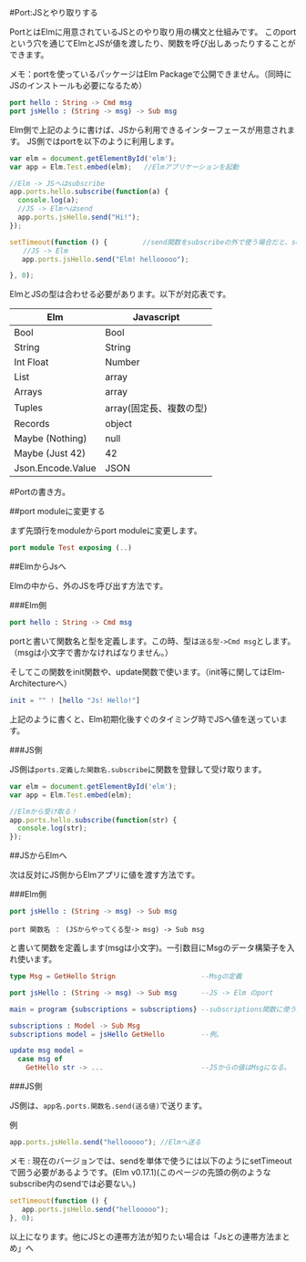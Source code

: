 #Port:JSとやり取りする

PortとはElmに用意されているJSとのやり取り用の構文と仕組みです。
このportという穴を通じてElmとJSが値を渡したり、関数を呼び出しあったりすることができます。

メモ：portを使っているパッケージはElm Packageで公開できません。（同時にJSのインストールも必要になるため）

```elm
port hello : String -> Cmd msg
port jsHello : (String -> msg) -> Sub msg
```

Elm側で上記のように書けば、JSから利用できるインターフェースが用意されます。
JS側ではportを以下のように利用します。

```js
var elm = document.getElementById('elm');
var app = Elm.Test.embed(elm);   //Elmアプリケーションを起動

//Elm -> JSへはsubscribe
app.ports.hello.subscribe(function(a) {
  console.log(a);
  //JS -> Elmへはsend
  app.ports.jsHello.send("Hi!");
});

setTimeout(function () {  　　　　//send関数をsubscribeの外で使う場合だと、setTimeoutで囲う必要がある。次のバージョンで直ります。
　　//JS -> Elm
   app.ports.jsHello.send("Elm! hellooooo");

}, 0);

```

ElmとJSの型は合わせる必要があります。以下が対応表です。

| Elm | Javascript |
|------------|-----|
|Bool  | Bool |
|String | String |
| Int Float | Number |
| List | array |
| Arrays | array |
| Tuples | array(固定長、複数の型)
| Records | object|
| Maybe (Nothing) | null|
| Maybe (Just 42) |  42 |
| Json.Encode.Value | JSON |





#Portの書き方。

##port moduleに変更する

まず先頭行をmoduleからport moduleに変更します。

```elm
port module Test exposing (..)
```

##ElmからJsへ

Elmの中から、外のJSを呼び出す方法です。

###Elm側


```elm
port hello : String -> Cmd msg
```

portと書いて関数名と型を定義します。この時、型は`送る型->Cmd msg`とします。（msgは小文字で書かなければなりません。）

そしてこの関数をinit関数や、update関数で使います。（init等に関してはElm-Architectureへ）

```elm
init = "" ! [hello "Js! Hello!"]
```
上記のように書くと、Elm初期化後すぐのタイミング時でJSへ値を送っています。

###JS側

JS側は`ports.定義した関数名.subscribe`に関数を登録して受け取ります。

```js
var elm = document.getElementById('elm');
var app = Elm.Test.embed(elm);

//Elmから受け取る！
app.ports.hello.subscribe(function(str) {
  console.log(str);
});
```

##JSからElmへ

次は反対にJS側からElmアプリに値を渡す方法です。

###Elm側

```elm
port jsHello : (String -> msg) -> Sub msg
```

```
port 関数名 ： (JSからやってくる型-> msg) -> Sub msg
```
と書いて関数を定義します(msgは小文字)。一引数目にMsgのデータ構築子を入れ使います。

```elm
type Msg = GetHello Strign                     --Msgの定義

port jsHello : (String -> msg) -> Sub msg      --JS -> Elm のport

main = program {subscriptions = subscriptions} --subscriptions関数に使う。

subscriptions : Model -> Sub Msg
subscriptions model = jsHello GetHello         --例。

update msg model =
  case msg of
    GetHello str -> ...                        --JSからの値はMsgになる。

```

###JS側

JS側は、`app名.ports.関数名.send(送る値)`で送ります。

例

```js
app.ports.jsHello.send("hellooooo"); //Elmへ送る
```

メモ : 現在のバージョンでは、sendを単体で使うには以下のようにsetTimeoutで囲う必要があるようです。(Elm v0.17.1)(このページの先頭の例のようなsubscribe内のsendでは必要ない。)

```js
setTimeout(function () {
   app.ports.jsHello.send("hellooooo");
}, 0);

```

以上になります。他にJSとの連帯方法が知りたい場合は「Jsとの連帯方法まとめ」へ
